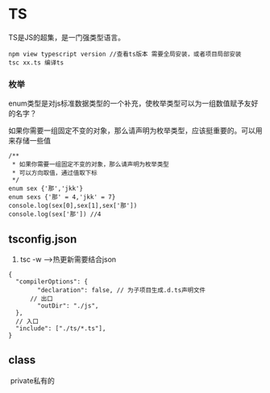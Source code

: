 # TS

TS是JS的超集，是一门强类型语言。



```
npm view typescript version //查看ts版本 需要全局安装，或者项目局部安装
tsc xx.ts 编译ts
```

### 枚举

​	enum类型是对js标准数据类型的一个补充，使枚举类型可以为一组数值赋予友好的名字？

​	如果你需要一组固定不变的对象，那么请声明为枚举类型，应该挺重要的。可以用来存储一些值

```
/**
 * 如果你需要一组固定不变的对象，那么请声明为枚举类型
 * 可以方向取值，通过值取下标
 */
enum sex {'那','jkk'}
enum sexs {'那' = 4,'jkk' = 7}
console.log(sex[0],sex[1],sex['那'])
console.log(sex['那']) //4
```



## tsconfig.json

1. tsc -w   -->热更新需要结合json

```
{
  "compilerOptions": {
    	"declaration": false, // 为子项目生成.d.ts声明文件
      // 出口
    	"outDir": "./js",
  },
  // 入口
  "include": ["./ts/*.ts"],
}
```

## class

​	private私有的
